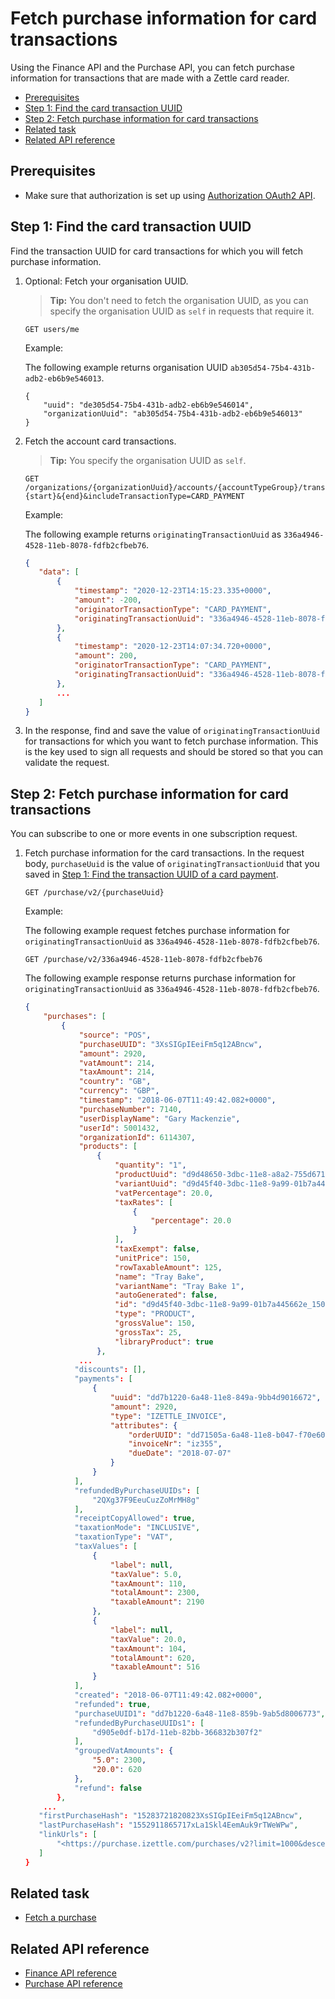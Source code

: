 Fetch purchase information for card transactions
===
Using the Finance API and the Purchase API, you can fetch purchase information for transactions that are made with a Zettle card reader.

* [Prerequisites](#prerequisites)
* [Step 1: Find the card transaction UUID](#step-1-find-the-card-transaction-uuid)
* [Step 2: Fetch purchase information for card transactions](#step-2-fetch-purchase-information-for-card-transactions)
* [Related task](#related-task)
* [Related API reference](#related-api-reference)

## Prerequisites
* Make sure that authorization is set up using [Authorization OAuth2 API](../../authorization.adoc). 
<!-- to be continued if any -->

## Step 1: Find the card transaction UUID
Find the transaction UUID for card transactions for which you will fetch purchase information.  

1. Optional: Fetch your organisation UUID. 
   > **Tip:** You don't need to fetch the organisation UUID, as you can specify the organisation UUID as `self` in requests that require it.

    ```
    GET users/me
    ```
   Example:
       
   The following example returns organisation UUID `ab305d54-75b4-431b-adb2-eb6b9e546013`.

    ```
    {
        "uuid": "de305d54-75b4-431b-adb2-eb6b9e546014",
        "organizationUuid": "ab305d54-75b4-431b-adb2-eb6b9e546013"
    }
    ```
       
2. Fetch the account card transactions.
   > **Tip:** You specify the organisation UUID as `self`.

    ```
    GET /organizations/{organizationUuid}/accounts/{accountTypeGroup}/transactions?{start}&{end}&includeTransactionType=CARD_PAYMENT
    ```
   Example:
       
   The following example returns `originatingTransactionUuid` as `336a4946-4528-11eb-8078-fdfb2cfbeb76`.

    ```json
    {
       "data": [
           {
               "timestamp": "2020-12-23T14:15:23.335+0000",
               "amount": -200,
               "originatorTransactionType": "CARD_PAYMENT",
               "originatingTransactionUuid": "336a4946-4528-11eb-8078-fdfb2cfbeb76"
           },
           {
               "timestamp": "2020-12-23T14:07:34.720+0000",
               "amount": 200,
               "originatorTransactionType": "CARD_PAYMENT",
               "originatingTransactionUuid": "336a4946-4528-11eb-8078-fdfb2cfbeb76"
           },
           ...
       ]
   }
    ```

3. In the response, find and save the value of `originatingTransactionUuid` for transactions for which you want to fetch purchase information. This is the key used to sign all requests and should be stored so that you can validate the request.

## Step 2: Fetch purchase information for card transactions
You can subscribe to one or more events in one subscription request.

1. Fetch purchase information for the card transactions. In the request body, `purchaseUuid` is the value of `originatingTransactionUuid` that you saved in [Step 1: Find the transaction UUID of a card payment](#step-1-find-the-transaction-uuid-of-a-card-payment).
    
    ```
    GET /purchase/v2/{purchaseUuid}
    ```
      
    Example:
    
    The following example request fetches purchase information for `originatingTransactionUuid` as `336a4946-4528-11eb-8078-fdfb2cfbeb76`.
    ```
    GET /purchase/v2/336a4946-4528-11eb-8078-fdfb2cfbeb76
    ```
    The following example response returns purchase information for `originatingTransactionUuid` as `336a4946-4528-11eb-8078-fdfb2cfbeb76`.
    
    ```json
    {
        "purchases": [
            {
                "source": "POS",
                "purchaseUUID": "3XsSIGpIEeiFm5q12ABncw",
                "amount": 2920,
                "vatAmount": 214,
                "taxAmount": 214,
                "country": "GB",
                "currency": "GBP",
                "timestamp": "2018-06-07T11:49:42.082+0000",
                "purchaseNumber": 7140,
                "userDisplayName": "Gary Mackenzie",
                "userId": 5001432,
                "organizationId": 6114307,
                "products": [
                    {
                        "quantity": "1",
                        "productUuid": "d9d48650-3dbc-11e8-a8a2-755d6719203e",
                        "variantUuid": "d9d45f40-3dbc-11e8-9a99-01b7a445662e",
                        "vatPercentage": 20.0,
                        "taxRates": [
                            {
                                "percentage": 20.0
                            }
                        ],
                        "taxExempt": false,
                        "unitPrice": 150,
                        "rowTaxableAmount": 125,
                        "name": "Tray Bake",
                        "variantName": "Tray Bake 1",
                        "autoGenerated": false,
                        "id": "d9d45f40-3dbc-11e8-9a99-01b7a445662e_150",
                        "type": "PRODUCT",
                        "grossValue": 150,
                        "grossTax": 25,
                        "libraryProduct": true
                    },
                ...
               "discounts": [],
               "payments": [
                   {
                       "uuid": "dd7b1220-6a48-11e8-849a-9bb4d9016672",
                       "amount": 2920,
                       "type": "IZETTLE_INVOICE",
                       "attributes": {
                           "orderUUID": "dd71505a-6a48-11e8-b047-f70e60a9a038",
                           "invoiceNr": "iz355",
                           "dueDate": "2018-07-07"
                       }
                   }
               ],
               "refundedByPurchaseUUIDs": [
                   "2QXg37F9EeuCuzZoMrMH8g"
               ],
               "receiptCopyAllowed": true,
               "taxationMode": "INCLUSIVE",
               "taxationType": "VAT",
               "taxValues": [
                   {
                       "label": null,
                       "taxValue": 5.0,
                       "taxAmount": 110,
                       "totalAmount": 2300,
                       "taxableAmount": 2190
                   },
                   {
                       "label": null,
                       "taxValue": 20.0,
                       "taxAmount": 104,
                       "totalAmount": 620,
                       "taxableAmount": 516
                   }
               ],
               "created": "2018-06-07T11:49:42.082+0000",
               "refunded": true,
               "purchaseUUID1": "dd7b1220-6a48-11e8-859b-9ab5d8006773",
               "refundedByPurchaseUUIDs1": [
                   "d905e0df-b17d-11eb-82bb-366832b307f2"
               ],
               "groupedVatAmounts": {
                   "5.0": 2300,
                   "20.0": 620
               },
               "refund": false
           },
        ...
       "firstPurchaseHash": "15283721820823XsSIGpIEeiFm5q12ABncw",
       "lastPurchaseHash": "1552911865717xLa1Skl4EemAuk9rTWeWPw",
       "linkUrls": [
           "<https://purchase.izettle.com/purchases/v2?limit=1000&descending=false&lastPurchaseHash=1552911865717xLa1Skl4EemAuk9rTWeWPw>; rel=\"next\""
       ]
   }
    ```

## Related task
* [Fetch a purchase](../../purchase.adoc#fetch-a-purchase)

## Related API reference
* [Finance API reference](../api-reference.md)
* [Purchase API reference](../../purchase.adoc)
<!-- Add more references if needed. -->